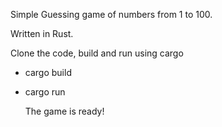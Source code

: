 Simple Guessing game of numbers from 1 to 100.

Written in Rust.

Clone the code, build and run using cargo

- cargo build
- cargo run

  The game is ready!
